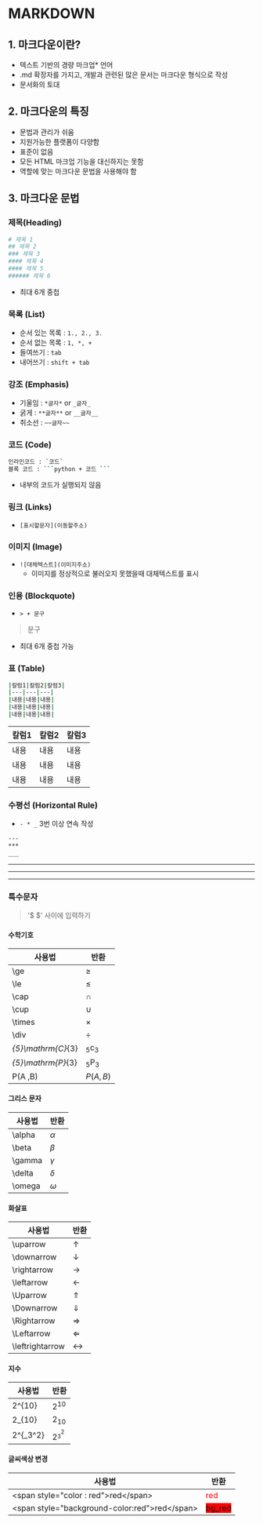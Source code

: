 # MARKDOWN
## 1. 마크다운이란?
- 텍스트 기반의 경량 마크업* 언어
- .md 확장자를 가지고, 개발과 관련된 많은 문서는 마크다운 형식으로 작성
- 문서화의 토대

## 2. 마크다운의 특징
- 문법과 관리가 쉬움
- 지원가능한 플랫폼이 다양함
- 표준이 없음
- 모든 HTML 마크업 기능을 대신하지는 못함
- 역할에 맞는 마크다운 문법을 사용해야 함

## 3. 마크다운 문법
### 제목(Heading)
```bash
# 제목 1
## 제목 2
### 제목 3
#### 제목 4
#### 제목 5
###### 제목 6
```
- 최대 6개 중첩
  

### 목록 (List)
- 순서 있는 목록 : `1., 2., 3.` 
- 순서 없는 목록 : `1, *, +`
- 들여쓰기 : `tab`
- 내어쓰기 : `shift + tab`

### 강조 (Emphasis)
- 기울임 : `*글자*` or `_글자_`
- 굵게 : `**글자**` or `__글자__`
- 취소선 : `~~글자~~`

### 코드 (Code)
```bash
인라인코드 : `코드`
블록 코드 : ```python + 코드 ```
```
- 내부의 코드가 실행되지 않음
### 링크 (Links)
- `[표시할문자](이동할주소)`

### 이미지 (Image)
- `![대체텍스트](이미지주소)`
  - 이미지를 정상적으로 불러오지 못했을때 대체텍스트를 표시

### 인용 (Blockquote)
- `> + 문구`
> 문구
- 최대 6개 중첩 가능

### 표 (Table)
```bash
|칼럼1|칼럼2|칼럼3|
|---|---|---|
|내용|내용|내용|
|내용|내용|내용|
|내용|내용|내용|
```
|칼럼1|칼럼2|칼럼3|
|---|---|---|
|내용|내용|내용|
|내용|내용|내용|
|내용|내용|내용|

### 수평선 (Horizontal Rule)
- `- * _` 3번 이상 연속 작성
```bash
---
***
___
```
---
***
___

### **특수문자**
>'$ $' 사이에 입력하기

#### 수학기호

|사용법|반환|
|--|--|
|\ge|$\ge$|
|\le|$\le$|
|\cap|$\cap$|
|\cup|$\cup$|
|\times|$\times$|
|\div|$\div$|
|_{5}\mathrm{C}_{3}|$_{5}\mathrm{c}_{3}$|
|_{5}\mathrm{P}_{3}|$_{5}\mathrm{P}_{3}$|
|P(A ,B)|$P(A, B)$|

#### 그리스 문자
|사용법|반환|
|--|--|
|\alpha|$\alpha$|
|\beta|$\beta$|
|\gamma|$\gamma$|
|\delta|$\delta$|
|\omega|$\omega$|

#### 화살표
|사용법|반환|
|--|--|
|\uparrow|$\uparrow$|
|\downarrow|$\downarrow$|
|\rightarrow|$\rightarrow$|
|\leftarrow|$\leftarrow$|
|\Uparrow|$\Uparrow$|
|\Downarrow|$\Downarrow$|
|\Rightarrow|$\Rightarrow$|
|\Leftarrow|$\Leftarrow$|
|\leftrightarrow|$\leftrightarrow$|

#### 지수
|사용법|반환|
|--|--|
|2^{10}|$2^{10}$|
|2_{10}|$2_{10}$|
|2^{_3^2}|$2^{_3^2}$|

#### 글씨색상 변경
|사용법|반환|
|--|--|
|\<span style="color : red">red\</span>|<span style="color : red">red</span>|
|\<span style="background-color:red">red\</span>|<span style="background-color:red">bg_red</span>|